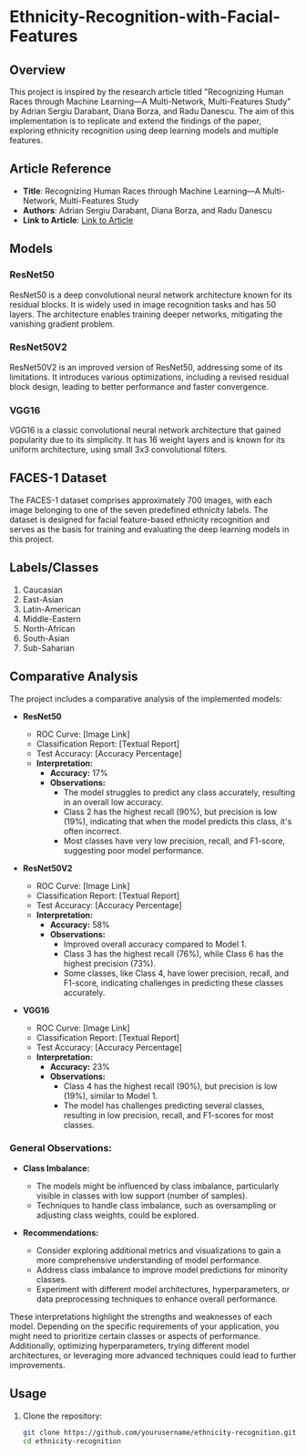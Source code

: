 # Ethnicity-Recognition-with-Facial-Features

## Overview

This project is inspired by the research article titled "Recognizing Human Races through Machine Learning—A Multi-Network, Multi-Features Study" by Adrian Sergiu Darabant, Diana Borza, and Radu Danescu. The aim of this implementation is to replicate and extend the findings of the paper, exploring ethnicity recognition using deep learning models and multiple features.

## Article Reference

- **Title**: Recognizing Human Races through Machine Learning—A Multi-Network, Multi-Features Study
- **Authors**: Adrian Sergiu Darabant, Diana Borza, and Radu Danescu
- **Link to Article**: [Link to Article](provide_link_here)

## Models

### ResNet50

ResNet50 is a deep convolutional neural network architecture known for its residual blocks. It is widely used in image recognition tasks and has 50 layers. The architecture enables training deeper networks, mitigating the vanishing gradient problem.

### ResNet50V2

ResNet50V2 is an improved version of ResNet50, addressing some of its limitations. It introduces various optimizations, including a revised residual block design, leading to better performance and faster convergence.

### VGG16

VGG16 is a classic convolutional neural network architecture that gained popularity due to its simplicity. It has 16 weight layers and is known for its uniform architecture, using small 3x3 convolutional filters.

## FACES-1 Dataset

The FACES-1 dataset comprises approximately 700 images, with each image belonging to one of the seven predefined ethnicity labels. The dataset is designed for facial feature-based ethnicity recognition and serves as the basis for training and evaluating the deep learning models in this project.

## Labels/Classes

1. Caucasian
2. East-Asian
3. Latin-American
4. Middle-Eastern
5. North-African
6. South-Asian
7. Sub-Saharian

## Comparative Analysis

The project includes a comparative analysis of the implemented models:

- **ResNet50**
  - ROC Curve: [Image Link]
  - Classification Report: [Textual Report]
  - Test Accuracy: [Accuracy Percentage]
  - **Interpretation:**
    - **Accuracy:** 17%
    - **Observations:**
      - The model struggles to predict any class accurately, resulting in an overall low accuracy.
      - Class 2 has the highest recall (90%), but precision is low (19%), indicating that when the model predicts this class, it's often incorrect.
      - Most classes have very low precision, recall, and F1-score, suggesting poor model performance.

- **ResNet50V2**
  - ROC Curve: [Image Link]
  - Classification Report: [Textual Report]
  - Test Accuracy: [Accuracy Percentage]
  - **Interpretation:**
    - **Accuracy:** 58%
    - **Observations:**
      - Improved overall accuracy compared to Model 1.
      - Class 3 has the highest recall (76%), while Class 6 has the highest precision (73%).
      - Some classes, like Class 4, have lower precision, recall, and F1-score, indicating challenges in predicting these classes accurately.

- **VGG16**
  - ROC Curve: [Image Link]
  - Classification Report: [Textual Report]
  - Test Accuracy: [Accuracy Percentage]
  - **Interpretation:**
    - **Accuracy:** 23%
    - **Observations:**
      - Class 4 has the highest recall (90%), but precision is low (19%), similar to Model 1.
      - The model has challenges predicting several classes, resulting in low precision, recall, and F1-scores for most classes.

### General Observations:

- **Class Imbalance:**
  - The models might be influenced by class imbalance, particularly visible in classes with low support (number of samples).
  - Techniques to handle class imbalance, such as oversampling or adjusting class weights, could be explored.

- **Recommendations:**
  - Consider exploring additional metrics and visualizations to gain a more comprehensive understanding of model performance.
  - Address class imbalance to improve model predictions for minority classes.
  - Experiment with different model architectures, hyperparameters, or data preprocessing techniques to enhance overall performance.

These interpretations highlight the strengths and weaknesses of each model. Depending on the specific requirements of your application, you might need to prioritize certain classes or aspects of performance. Additionally, optimizing hyperparameters, trying different model architectures, or leveraging more advanced techniques could lead to further improvements.

## Usage

1. Clone the repository:

   ```bash
   git clone https://github.com/yourusername/ethnicity-recognition.git
   cd ethnicity-recognition
